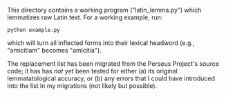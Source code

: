 This directory contains a working program ("latin_lemma.py") which lemmatizes raw Latin text. For a working example, run:

    python example.py

which will turn all inflected forms into their lexical headword (e.g., "amicitiam" becomes "amicitia").

The replacement list has been migrated from the Perseus Project's source code; it has has *not* yet been tested for either (a) its original lemmatatological accuracy, or (b) any errors that I could have introduced into the list in my migrations (not likely but possible).
